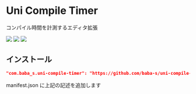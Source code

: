 # Uni Compile Timer

コンパイル時間を計測するエディタ拡張

![](https://img.shields.io/badge/Unity-2018.4%2B-red.svg)
![](https://img.shields.io/badge/.NET-4.x-orange.svg)
[![](https://img.shields.io/github/license/baba-s/uni-compile-timer.svg)](https://github.com/baba-s/uni-compile-timer/blob/master/LICENSE)

## インストール

```json
"com.baba_s.uni-compile-timer": "https://github.com/baba-s/uni-compile-timer.git",
```

manifest.json に上記の記述を追加します  